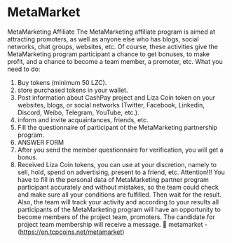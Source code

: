 # MetaMarket
MetaMarketing Affiliate
The MetaMarketing affiliate program is aimed at attracting promoters, as well as anyone else who has blogs, social networks, chat groups, websites, etc. Of course, these activities give the MetaMarketing program participant a chance to get bonuses, to make profit, and a chance to become a team member, a promoter, etc.
What you need to do:
1. Buy tokens (minimum 50 LZC).
2. store purchased tokens in your wallet.
3. Post information about CashPay project and Liza Coin token on your websites, blogs, or social networks (Twitter, Facebook, Linkedin, Discord, Weibo, Telegram, YouTube, etc.).
4. inform and invite acquaintances, friends, etc.
5. Fill the questionnaire of participant of the MetaMarketing partnership program.
6. ANSWER FORM
7. After you send the member questionnaire for verification, you will get a bonus.
8. Received Liza Coin tokens, you can use at your discretion, namely to sell, hold, spend on advertising, present to a friend, etc.
Attention!!!
You have to fill in the personal data of MetaMarketing partner program participant accurately and without mistakes, so the team could check and make sure all your conditions are fulfilled. Then wait for the result.
Also, the team will track your activity and according to your results all participants of the MetaMarketing program will have an opportunity to become members of the project team, promoters. The candidate for project team membership will receive a message.
💠 metamarket - (https://en.tcpcoins.net/metamarket)
